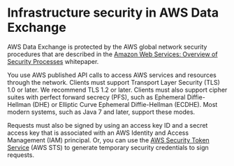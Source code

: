 # Infrastructure security in AWS Data Exchange<a name="infrastructure-security"></a>

AWS Data Exchange is protected by the AWS global network security procedures that are described in the [Amazon Web Services: Overview of Security Processes](https://d0.awsstatic.com/whitepapers/Security/AWS_Security_Whitepaper.pdf) whitepaper\.

You use AWS published API calls to access AWS services and resources through the network\. Clients must support Transport Layer Security \(TLS\) 1\.0 or later\. We recommend TLS 1\.2 or later\. Clients must also support cipher suites with perfect forward secrecy \(PFS\), such as Ephemeral Diffie\-Hellman \(DHE\) or Elliptic Curve Ephemeral Diffie\-Hellman \(ECDHE\)\. Most modern systems, such as Java 7 and later, support these modes\.

Requests must also be signed by using an access key ID and a secret access key that is associated with an AWS Identity and Access Management \(IAM\) principal\. Or, you can use the [AWS Security Token Service](https://docs.aws.amazon.com/STS/latest/APIReference/Welcome.html) \(AWS STS\) to generate temporary security credentials to sign requests\.